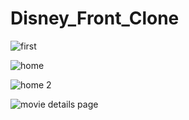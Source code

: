 # Disney_Front_Clone

![first](https://user-images.githubusercontent.com/106437503/226125816-770913f4-fd86-4787-a43e-37e13a675f18.png)

![home](https://user-images.githubusercontent.com/106437503/226125842-289b35d3-4a6a-41a2-8ee8-b4f1b9197b1d.png)

![home 2](https://user-images.githubusercontent.com/106437503/226125853-5b77b4fd-d90e-49e3-bde2-76f66ea80654.png)

![movie details page](https://user-images.githubusercontent.com/106437503/226125874-7daead7a-8d1c-46d3-be0a-198393f7f768.png)
